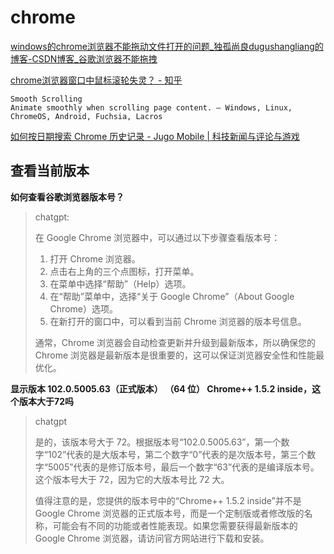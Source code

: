 # chrome

[windows的chrome浏览器不能拖动文件打开的问题\_独孤尚良dugushangliang的博客\-CSDN博客\_谷歌浏览器不能拖拽](https://blog.csdn.net/dugushangliang/article/details/124727664)

[chrome浏览器窗口中鼠标滚轮失灵？ \- 知乎](https://www.zhihu.com/question/22668689)

```
Smooth Scrolling
Animate smoothly when scrolling page content. – Windows, Linux, ChromeOS, Android, Fuchsia, Lacros
```

[如何按日期搜索 Chrome 历史记录 \- Jugo Mobile \| 科技新闻与评论与游戏](https://cn.jugomobile.com/%E5%A6%82%E4%BD%95%E6%8C%89%E6%97%A5%E6%9C%9F%E6%90%9C%E7%B4%A2-chrome-%E5%8E%86%E5%8F%B2%E8%AE%B0%E5%BD%95/#:~:text=%E5%9C%A8%E4%B8%BB%E9%A1%B5%E4%B8%8A%EF%BC%8C%E7%82%B9%E5%87%BB%E2%80%9CWeb,%E8%AE%BE%E7%BD%AE%E7%9A%84%E6%97%A5%E6%9C%9F%E8%BF%87%E6%BB%A4%E5%99%A8%E3%80%82)

## 查看当前版本

**如何查看谷歌浏览器版本号？**

>   chatgpt:
>
>   在 Google Chrome 浏览器中，可以通过以下步骤查看版本号：
>
>   1.  打开 Chrome 浏览器。
>   2.  点击右上角的三个点图标，打开菜单。
>   3.  在菜单中选择“帮助”（Help）选项。
>   4.  在“帮助”菜单中，选择“关于 Google Chrome”（About Google Chrome）选项。
>   5.  在新打开的窗口中，可以看到当前 Chrome 浏览器的版本号信息。
>
>   通常，Chrome 浏览器会自动检查更新并升级到最新版本，所以确保您的 Chrome 浏览器是最新版本是很重要的，这可以保证浏览器安全性和性能最优化。

**显示版本 102.0.5005.63（正式版本） （64 位） Chrome++ 1.5.2 inside，这个版本大于72吗**

>   chatgpt
>
>   是的，该版本号大于 72。根据版本号“102.0.5005.63”，第一个数字“102”代表的是大版本号，第二个数字“0”代表的是次版本号，第三个数字“5005”代表的是修订版本号，最后一个数字“63”代表的是编译版本号。这个版本号大于 72，因为它的大版本号比 72 大。
>
>   值得注意的是，您提供的版本号中的“Chrome++ 1.5.2 inside”并不是 Google Chrome 浏览器的正式版本号，而是一个定制版或者修改版的名称，可能会有不同的功能或者性能表现。如果您需要获得最新版本的 Google Chrome 浏览器，请访问官方网站进行下载和安装。
